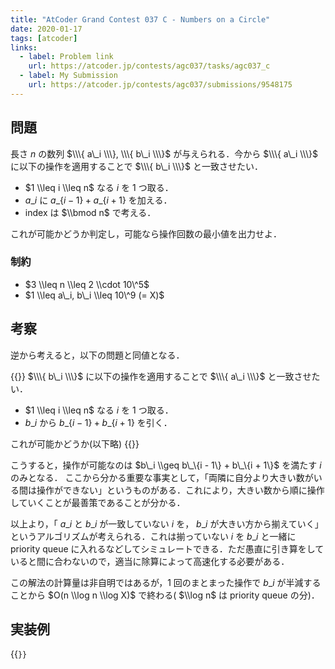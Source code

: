 ```yaml
---
title: "AtCoder Grand Contest 037 C - Numbers on a Circle"
date: 2020-01-17
tags: [atcoder]
links:
  - label: Problem link
    url: https://atcoder.jp/contests/agc037/tasks/agc037_c
  - label: My Submission
    url: https://atcoder.jp/contests/agc037/submissions/9548175
---
```


## 問題

長さ $n$ の数列 $\\\{ a\_i \\\}, \\\{ b\_i \\\}$ が与えられる．今から $\\\{ a\_i \\\}$ に以下の操作を適用することで $\\\{ b\_i \\\}$ と一致させたい．

- $1 \\leq i \\leq n$ なる $i$ を 1 つ取る．
- $a\_i$ に $a\_\{i - 1\} + a\_\{i + 1\}$ を加える．
- index は $\\bmod n$ で考える．

これが可能かどうか判定し，可能なら操作回数の最小値を出力せよ．

### 制約

- $3 \\leq n \\leq 2 \\cdot 10\^5$
- $1 \\leq a\_i, b\_i \\leq 10\^9 (= X)$

## 考察

逆から考えると，以下の問題と同値となる．

{{<framed>}}
$\\\{ b\_i \\\}$ に以下の操作を適用することで $\\\{ a\_i \\\}$ と一致させたい．

- $1 \\leq i \\leq n$ なる $i$ を 1 つ取る．
- $b\_i$ から $b\_\{i - 1\} + b\_\{i + 1\}$ を引く．

これが可能かどうか(以下略)
{{</framed>}}

こうすると，操作が可能なのは $b\_i \\geq b\_\{i - 1\} + b\_\{i + 1\}$ を満たす $i$ のみとなる．
ここから分かる重要な事実として，「両隣に自分より大きい数がいる間は操作ができない」というものがある．これにより，大きい数から順に操作していくことが最善策であることが分かる．

以上より，「 $a\_i$ と $b\_i$ が一致していない $i$ を， $b\_i$ が大きい方から揃えていく」というアルゴリズムが考えられる．これは揃っていない $i$ を $b\_i$ と一緒に priority queue に入れるなどしてシミュレートできる．ただ愚直に引き算をしていると間に合わないので，適当に除算によって高速化する必要がある．

この解法の計算量は非自明ではあるが，1 回のまとまった操作で $b\_i$ が半減することから $O(n \\log n \\log X)$ で終わる( $\\log n$ は priority queue の分)．

## 実装例

{{<code file="0.cpp" language="cpp">}}

